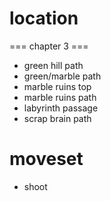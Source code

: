 # location
=== chapter 3 ===
* green hill path
* green/marble path
* marble ruins top
* marble ruins path
* labyrinth passage
* scrap brain path
# moveset
* shoot
